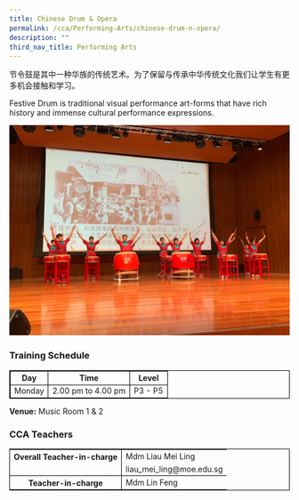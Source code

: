 ```yaml
---
title: Chinese Drum & Opera
permalink: /cca/Performing-Arts/chinese-drum-n-opera/
description: ""
third_nav_title: Performing Arts
---
```



节令鼓是其中一种华族的传统艺术。为了保留与传承中华传统文化我们让学生有更多机会接触和学习。



Festive Drum is traditional visual performance art-forms that have rich history and immense cultural performance expressions.

![](/images/IMG-20190412-WA0020.jpg)


### Training Schedule


<table style="border-collapse: collapse; border: 1px solid black;">
  <thead>
    <tr>
      <th style="border: 1px solid black;">Day</th>
      <th style="border: 1px solid black;">Time</th>
      <th style="border: 1px solid black;">Level</th>
    </tr>
  </thead>
  <tbody>
    <tr>
      <td style="border: 1px solid black;">Monday</td>
      <td style="border: 1px solid black;">2.00 pm to 4.00 pm</td>
      <td style="border: 1px solid black;">P3 - P5</td>
    </tr>
    </tbody>
</table>


**Venue:**
Music Room 1 &amp; 2


### CCA Teachers

<table style="border-collapse: collapse; border: 1px solid black;">
  <tbody>
    <tr>
      <th style="border: none; border-right: 1px solid black">Overall Teacher-in-charge
      </th><td style="border: none;">Mdm Liau Mei Ling</td>
		 </tr>
    <tr>
      <td style="border-bottom: 1px solid black; border-right: 1px solid black"></td>
      <td style="border-bottom: 1px solid black;">liau_mei_ling@moe.edu.sg</td>
    </tr>
    <tr>
      <th style="border: none; border-right: 1px solid black">Teacher-in-charge
      </th><td style="border: none;">Mdm Lin Feng </td>
    </tr>
    <tr>
</tr></tbody>
</table>
